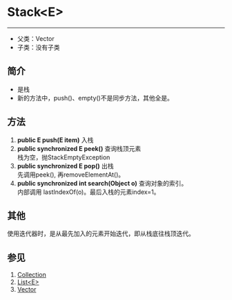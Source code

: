 # Stack<E\>
---
* 父类：Vector
* 子类：没有子类

## 简介
* 是栈
* 新的方法中，push()、empty()不是同步方法，其他全是。

## 方法
1. **public E push(E item)**  入栈  
2. **public synchronized E peek()** 查询栈顶元素  
	栈为空，抛StackEmptyException
3. **public synchronized E pop()**  出栈  
	先调用peek(), 再removeElementAt()。  
4. **public synchronized int search(Object o)**  查询对象的索引。  
	内部调用 lastIndexOf(o)。最后入栈的元素index=1。

## 其他
使用迭代器时，是从最先加入的元素开始迭代，即从栈底往栈顶迭代。

## 参见
1. [Collection](Collection.md)
2. [List<E\>](List.md)
3. [Vector](Vector.md)